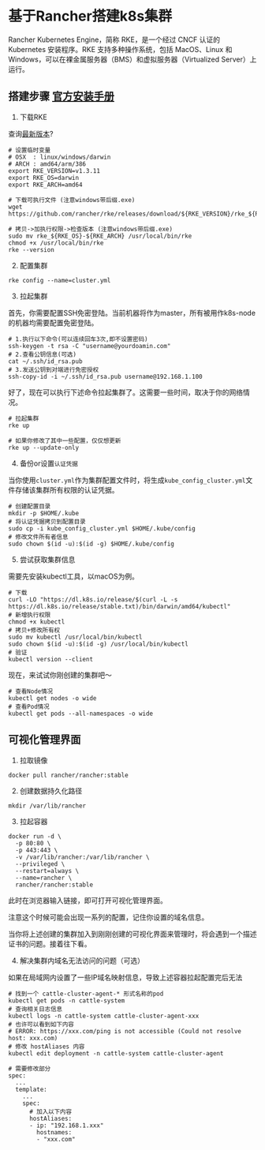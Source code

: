 # 基于Rancher搭建k8s集群

Rancher Kubernetes Engine，简称 RKE，是一个经过 CNCF 认证的 Kubernetes 安装程序。RKE 支持多种操作系统，包括 MacOS、Linux 和 Windows，可以在裸金属服务器（BMS）和虚拟服务器（Virtualized Server）上运行。

## 搭建步骤 [官方安装手册](https://docs.rancher.cn/docs/rke/installation/_index)

1. 下载RKE

查询[最新版本](https://github.com/rancher/rke/releases)?

```shell
# 设置临时变量
# OSX  : linux/windows/darwin
# ARCH : amd64/arm/386
export RKE_VERSION=v1.3.11
export RKE_OS=darwin
export RKE_ARCH=amd64

# 下载可执行文件 (注意windows带后缀.exe)
wget https://github.com/rancher/rke/releases/download/${RKE_VERSION}/rke_${RKE_OS}-${RKE_ARCH}

# 拷贝->加执行权限->检查版本 (注意windows带后缀.exe)
sudo mv rke_${RKE_OS}-${RKE_ARCH} /usr/local/bin/rke
chmod +x /usr/local/bin/rke
rke --version
```

2. 配置集群

```shell
rke config --name=cluster.yml
```

3. 拉起集群

首先，你需要配置SSH免密登陆。当前机器将作为master，所有被用作k8s-node的机器均需要配置免密登陆。

```shell
# 1.执行以下命令(可以连续回车3次,即不设置密码)
ssh-keygen -t rsa -C "username@yourdoamin.com"
# 2.查看公钥信息(可选)
cat ~/.ssh/id_rsa.pub
# 3.发送公钥到对端进行免密授权
ssh-copy-id -i ~/.ssh/id_rsa.pub username@192.168.1.100
```

好了，现在可以执行下述命令拉起集群了。这需要一些时间，取决于你的网络情况。

```shell
# 拉起集群
rke up

# 如果你修改了其中一些配置，仅仅想更新
rke up --update-only
```

4. 备份or设置`认证凭据`

当你使用`cluster.yml`作为集群配置文件时，将生成`kube_config_cluster.yml`文件存储该集群所有权限的认证凭据。

```shell
# 创建配置目录
mkdir -p $HOME/.kube
# 将认证凭据拷贝到配置目录
sudo cp -i kube_config_cluster.yml $HOME/.kube/config
# 修改文件所有者信息
sudo chown $(id -u):$(id -g) $HOME/.kube/config
```

5. 尝试获取集群信息

需要先安装kubectl工具，以macOS为例。

```shell
# 下载
curl -LO "https://dl.k8s.io/release/$(curl -L -s https://dl.k8s.io/release/stable.txt)/bin/darwin/amd64/kubectl"
# 新增执行权限
chmod +x kubectl
# 拷贝+修改所有权
sudo mv kubectl /usr/local/bin/kubectl
sudo chown $(id -u):$(id -g) /usr/local/bin/kubectl
# 验证
kubectl version --client
```

现在，来试试你刚创建的集群吧～

```shell
# 查看Node情况
kubectl get nodes -o wide
# 查看Pod情况
kubectl get pods --all-namespaces -o wide
```

## 可视化管理界面

1. 拉取镜像

```shell
docker pull rancher/rancher:stable
```

2. 创建数据持久化路径

```shell
mkdir /var/lib/rancher
```

3. 拉起容器

```shell
docker run -d \
  -p 80:80 \
  -p 443:443 \
  -v /var/lib/rancher:/var/lib/rancher \
  --privileged \
  --restart=always \
  --name=rancher \
  rancher/rancher:stable
```

此时在浏览器输入链接，即可打开可视化管理界面。

注意这个时候可能会出现一系列的配置，记住你设置的域名信息。

当你将上述创建的集群加入到刚刚创建的可视化界面来管理时，将会遇到一个描述证书的问题。接着往下看。

4. 解决集群内域名无法访问的问题（可选）

如果在局域网内设置了一些IP域名映射信息，导致上述容器拉起配置完后无法

```shell
# 找到一个 cattle-cluster-agent-* 形式名称的pod
kubectl get pods -n cattle-system
# 查询相关日志信息
kubectl logs -n cattle-system cattle-cluster-agent-xxx
# 也许可以看到如下内容
# ERROR: https://xxx.com/ping is not accessible (Could not resolve host: xxx.com)
# 修改 hostAliases 内容
kubectl edit deployment -n cattle-system cattle-cluster-agent

# 需要修改部分
spec:
  ...
  template:
    ...
    spec:
      # 加入以下内容
      hostAliases:
      - ip: "192.168.1.xxx"
        hostnames:
        - "xxx.com"
```
